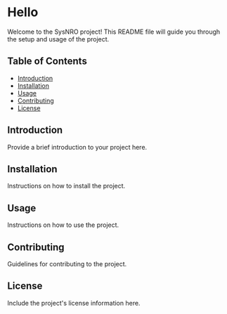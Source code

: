 # Hello

Welcome to the SysNRO project! This README file will guide you through the setup and usage of the project.

## Table of Contents
- [Introduction](#introduction)
- [Installation](#installation)
- [Usage](#usage)
- [Contributing](#contributing)
- [License](#license)

## Introduction
Provide a brief introduction to your project here.

## Installation
Instructions on how to install the project.

## Usage
Instructions on how to use the project.

## Contributing
Guidelines for contributing to the project.

## License
Include the project's license information here.